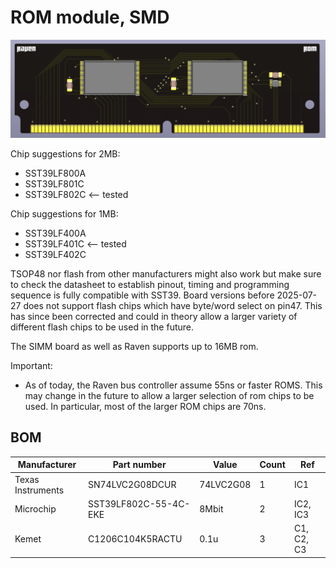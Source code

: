 
# ROM module, SMD

![Alt text](images/render.png?raw=true "")

Chip suggestions for 2MB:
* SST39LF800A
* SST39LF801C
* SST39LF802C  <-- tested

Chip suggestions for 1MB:
* SST39LF400A
* SST39LF401C  <-- tested
* SST39LF402C

TSOP48 nor flash from other manufacturers might also work but make sure to check the datasheet to establish pinout, timing and programming sequence is fully compatible with SST39.
Board versions before 2025-07-27 does not support flash chips which have byte/word select on pin47. This has since been corrected and could in theory allow a larger variety of different flash chips to be used in the future.

The SIMM board as well as Raven supports up to 16MB rom.

Important:

- As of today, the Raven bus controller assume 55ns or faster ROMS.
This may change in the future to allow a larger selection of rom chips to be used.
In particular, most of the larger ROM chips are 70ns.


## BOM

| Manufacturer          | Part number                 | Value       | Count | Ref                                   |
|-----------------------|-----------------------------|-------------|-------|---------------------------------------|
| Texas Instruments     | SN74LVC2G08DCUR             | 74LVC2G08   | 1     | IC1                                   |
| Microchip             | SST39LF802C-55-4C-EKE       | 8Mbit       | 2     | IC2, IC3                              |
| Kemet                 | C1206C104K5RACTU            | 0.1u        | 3     | C1, C2, C3                            |



